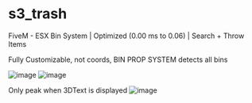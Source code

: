 # s3_trash
FiveM - ESX Bin System | Optimized (0.00 ms to 0.06) | Search + Throw Items

Fully Customizable, not coords, BIN PROP SYSTEM detects all bins

![image](https://user-images.githubusercontent.com/40516341/171451241-71d0c1c4-4f1e-4abe-9db7-cbf35b67332f.png)
![image](https://user-images.githubusercontent.com/40516341/171451352-26c6361b-68c8-4ce2-8652-67be7574f7ce.png)

Only peak when 3DText is displayed
![image](https://user-images.githubusercontent.com/40516341/171451898-5015a27c-0c75-447f-94a7-8e3123a304ab.png)
